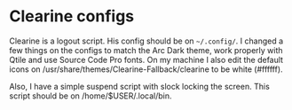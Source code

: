 # Clearine configs

Clearine is a logout script. His config should be on `~/.config/`. I changed a few things on the configs to match the Arc Dark theme, work properly with Qtile and use Source Code Pro fonts. On my machine I also edit the default icons on /usr/share/themes/Clearine-Fallback/clearine to be white (#ffffff).

Also, I have a simple suspend script with slock locking the screen. This script should be on /home/$USER/.local/bin.
